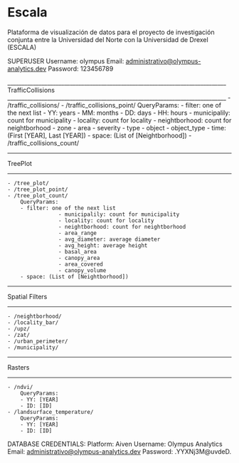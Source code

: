 # Escala
Plataforma de visualización de datos para el proyecto de investigación conjunta entre la Universidad del Norte con la Universidad de Drexel (ESCALA)

SUPERUSER
Username: olympus
Email: administrativo@olympus-analytics.dev
Password: 123456789

<EndPoints List>
_____________________________________________________________________________
  TrafficCollisions
_____________________________________________________________________________
    - /traffic_collisions/
    - /traffic_collisions_point/
        QueryParams:
        - filter: one of the next list
                    - YY: years
                    - MM: months
                    - DD: days
                    - HH: hours
                    - municipalily: count for municipality
                    - locality: count for locality
                    - neightborhood: count for neightborhood
                    - zone
                    - area
                    - severity
                    - type
                    - object
                    - object_type
        - time: (First [YEAR], Last [YEAR])
        - space: (List of [Neightborhood])
    - /traffic_collisions_count/
    
_____________________________________________________________________________
  TreePlot
_____________________________________________________________________________
    - /tree_plot/
    - /tree_plot_point/
    - /tree_plot_count/
        QueryParams:
        - filter: one of the next list
                    - municipalily: count for municipality
                    - locality: count for locality
                    - neightborhood: count for neightborhood
                    - area_range
                    - avg_diameter: average diameter
                    - avg_height: average height
                    - basal_area
                    - canopy_area
                    - area_covered
                    - canopy_volume
        - space: (List of [Neightborhood])

_____________________________________________________________________________
  Spatial Filters
_____________________________________________________________________________
    - /neightborhood/
    - /locality_bar/
    - /upz/
    - /zat/
    - /urban_perimeter/
    - /municipality/

_____________________________________________________________________________
  Rasters
_____________________________________________________________________________
    - /ndvi/
        QueryParams:
        - YY: [YEAR]
        - ID: [ID]
    - /landsurface_temperature/
        QueryParams:
        - YY: [YEAR]
        - ID: [ID]



DATABASE CREDENTIALS:
Platform: Aiven
Username: Olympus Analytics
Email: administrativo@olympus-analytics.dev
Password: .YYXNj3M@uvdeD.
